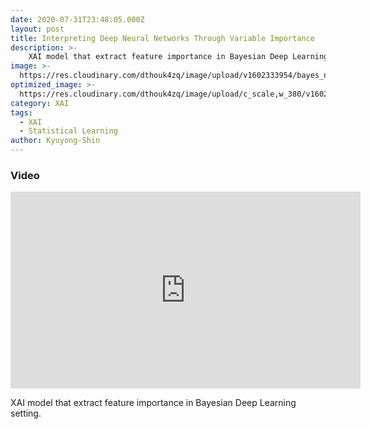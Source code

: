 ```yaml
---
date: 2020-07-31T23:48:05.000Z
layout: post
title: Interpreting Deep Neural Networks Through Variable Importance
description: >-
    XAI model that extract feature importance in Bayesian Deep Learning setting.
image: >-
  https://res.cloudinary.com/dthouk4zq/image/upload/v1602333954/bayes_nn_nqurjs.png
optimized_image: >-
  https://res.cloudinary.com/dthouk4zq/image/upload/c_scale,w_380/v1602333954/bayes_nn_nqurjs.png
category: XAI
tags:
  - XAI
  - Statistical Learning
author: Kyuyong-Shin
---
```


### Video
<iframe width="560" height="315" src="https://www.youtube.com/embed/vWCpziECyAw" frameborder="0" allow="accelerometer; autoplay; clipboard-write; encrypted-media; gyroscope; picture-in-picture" allowfullscreen></iframe>

XAI model that extract feature importance in Bayesian Deep Learning setting.